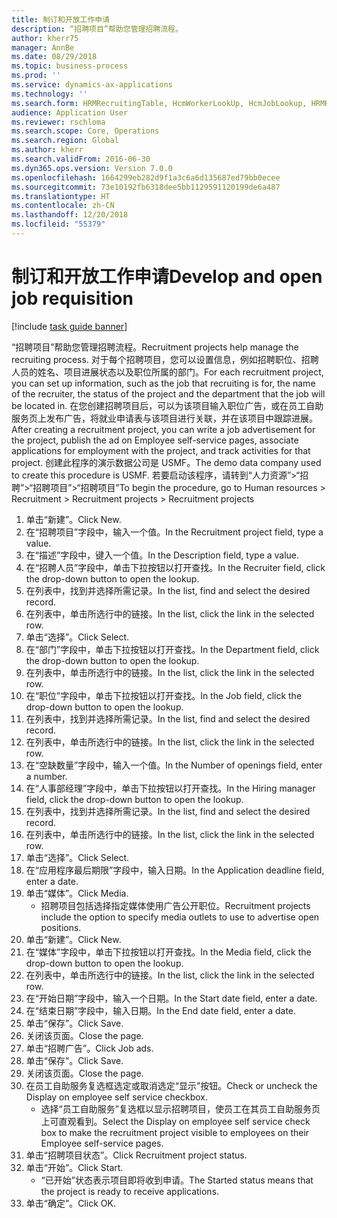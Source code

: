 ```yaml
---
title: 制订和开放工作申请
description: “招聘项目”帮助您管理招聘流程。
author: kherr75
manager: AnnBe
ms.date: 08/29/2018
ms.topic: business-process
ms.prod: ''
ms.service: dynamics-ax-applications
ms.technology: ''
ms.search.form: HRMRecruitingTable, HcmWorkerLookUp, HcmJobLookup, HRMRecruitingMedia, HRMRecruitingJobAd
audience: Application User
ms.reviewer: rschloma
ms.search.scope: Core, Operations
ms.search.region: Global
ms.author: kherr
ms.search.validFrom: 2016-06-30
ms.dyn365.ops.version: Version 7.0.0
ms.openlocfilehash: 1664299eb282d9f1a3c6a6d135687ed79bb0ecee
ms.sourcegitcommit: 73e10192fb6318dee5bb1129591120199de6a487
ms.translationtype: HT
ms.contentlocale: zh-CN
ms.lasthandoff: 12/20/2018
ms.locfileid: "55379"
---
```

# <a name="develop-and-open-job-requisition"></a><span data-ttu-id="b1203-103">制订和开放工作申请</span><span class="sxs-lookup"><span data-stu-id="b1203-103">Develop and open job requisition</span></span>

[!include [task guide banner](../../includes/task-guide-banner.md)]

<span data-ttu-id="b1203-104">“招聘项目”帮助您管理招聘流程。</span><span class="sxs-lookup"><span data-stu-id="b1203-104">Recruitment projects help manage the recruiting process.</span></span> <span data-ttu-id="b1203-105">对于每个招聘项目，您可以设置信息，例如招聘职位、招聘人员的姓名、项目进展状态以及职位所属的部门。</span><span class="sxs-lookup"><span data-stu-id="b1203-105">For each recruitment project, you can set up information, such as the job that recruiting is for, the name of the recruiter, the status of the project and the department that the job will be located in.</span></span> <span data-ttu-id="b1203-106">在您创建招聘项目后，可以为该项目输入职位广告，或在员工自助服务页上发布广告，将就业申请表与该项目进行关联，并在该项目中跟踪进展。</span><span class="sxs-lookup"><span data-stu-id="b1203-106">After creating a recruitment project, you can write a job advertisement for the project, publish the ad on Employee self-service pages, associate applications for employment with the project, and track activities for that project.</span></span> <span data-ttu-id="b1203-107">创建此程序的演示数据公司是 USMF。</span><span class="sxs-lookup"><span data-stu-id="b1203-107">The demo data company used to create this procedure is USMF.</span></span> <span data-ttu-id="b1203-108">若要启动该程序，请转到“人力资源”>“招聘”>“招聘项目”>“招聘项目”</span><span class="sxs-lookup"><span data-stu-id="b1203-108">To begin the procedure, go to Human resources > Recruitment > Recruitment projects > Recruitment projects</span></span>

1. <span data-ttu-id="b1203-109">单击“新建”。</span><span class="sxs-lookup"><span data-stu-id="b1203-109">Click New.</span></span>
2. <span data-ttu-id="b1203-110">在“招聘项目”字段中，输入一个值。</span><span class="sxs-lookup"><span data-stu-id="b1203-110">In the Recruitment project field, type a value.</span></span>
3. <span data-ttu-id="b1203-111">在“描述”字段中，键入一个值。</span><span class="sxs-lookup"><span data-stu-id="b1203-111">In the Description field, type a value.</span></span>
4. <span data-ttu-id="b1203-112">在“招聘人员”字段中，单击下拉按钮以打开查找。</span><span class="sxs-lookup"><span data-stu-id="b1203-112">In the Recruiter field, click the drop-down button to open the lookup.</span></span>
5. <span data-ttu-id="b1203-113">在列表中，找到并选择所需记录。</span><span class="sxs-lookup"><span data-stu-id="b1203-113">In the list, find and select the desired record.</span></span>
6. <span data-ttu-id="b1203-114">在列表中，单击所选行中的链接。</span><span class="sxs-lookup"><span data-stu-id="b1203-114">In the list, click the link in the selected row.</span></span>
7. <span data-ttu-id="b1203-115">单击“选择”。</span><span class="sxs-lookup"><span data-stu-id="b1203-115">Click Select.</span></span>
8. <span data-ttu-id="b1203-116">在“部门”字段中，单击下拉按钮以打开查找。</span><span class="sxs-lookup"><span data-stu-id="b1203-116">In the Department field, click the drop-down button to open the lookup.</span></span>
9. <span data-ttu-id="b1203-117">在列表中，单击所选行中的链接。</span><span class="sxs-lookup"><span data-stu-id="b1203-117">In the list, click the link in the selected row.</span></span>
10. <span data-ttu-id="b1203-118">在“职位”字段中，单击下拉按钮以打开查找。</span><span class="sxs-lookup"><span data-stu-id="b1203-118">In the Job field, click the drop-down button to open the lookup.</span></span>
11. <span data-ttu-id="b1203-119">在列表中，找到并选择所需记录。</span><span class="sxs-lookup"><span data-stu-id="b1203-119">In the list, find and select the desired record.</span></span>
12. <span data-ttu-id="b1203-120">在列表中，单击所选行中的链接。</span><span class="sxs-lookup"><span data-stu-id="b1203-120">In the list, click the link in the selected row.</span></span>
13. <span data-ttu-id="b1203-121">在“空缺数量”字段中，输入一个值。</span><span class="sxs-lookup"><span data-stu-id="b1203-121">In the Number of openings field, enter a number.</span></span>
14. <span data-ttu-id="b1203-122">在“人事部经理”字段中，单击下拉按钮以打开查找。</span><span class="sxs-lookup"><span data-stu-id="b1203-122">In the Hiring manager field, click the drop-down button to open the lookup.</span></span>
15. <span data-ttu-id="b1203-123">在列表中，找到并选择所需记录。</span><span class="sxs-lookup"><span data-stu-id="b1203-123">In the list, find and select the desired record.</span></span>
16. <span data-ttu-id="b1203-124">在列表中，单击所选行中的链接。</span><span class="sxs-lookup"><span data-stu-id="b1203-124">In the list, click the link in the selected row.</span></span>
17. <span data-ttu-id="b1203-125">单击“选择”。</span><span class="sxs-lookup"><span data-stu-id="b1203-125">Click Select.</span></span>
18. <span data-ttu-id="b1203-126">在“应用程序最后期限”字段中，输入日期。</span><span class="sxs-lookup"><span data-stu-id="b1203-126">In the Application deadline field, enter a date.</span></span>
19. <span data-ttu-id="b1203-127">单击“媒体”。</span><span class="sxs-lookup"><span data-stu-id="b1203-127">Click Media.</span></span>
    * <span data-ttu-id="b1203-128">招聘项目包括选择指定媒体使用广告公开职位。</span><span class="sxs-lookup"><span data-stu-id="b1203-128">Recruitment projects include the option to specify media outlets to use to advertise open positions.</span></span>  
20. <span data-ttu-id="b1203-129">单击“新建”。</span><span class="sxs-lookup"><span data-stu-id="b1203-129">Click New.</span></span>
21. <span data-ttu-id="b1203-130">在“媒体”字段中，单击下拉按钮以打开查找。</span><span class="sxs-lookup"><span data-stu-id="b1203-130">In the Media field, click the drop-down button to open the lookup.</span></span>
22. <span data-ttu-id="b1203-131">在列表中，单击所选行中的链接。</span><span class="sxs-lookup"><span data-stu-id="b1203-131">In the list, click the link in the selected row.</span></span>
23. <span data-ttu-id="b1203-132">在“开始日期”字段中，输入一个日期。</span><span class="sxs-lookup"><span data-stu-id="b1203-132">In the Start date field, enter a date.</span></span>
24. <span data-ttu-id="b1203-133">在“结束日期”字段中，输入日期。</span><span class="sxs-lookup"><span data-stu-id="b1203-133">In the End date field, enter a date.</span></span>
25. <span data-ttu-id="b1203-134">单击“保存”。</span><span class="sxs-lookup"><span data-stu-id="b1203-134">Click Save.</span></span>
26. <span data-ttu-id="b1203-135">关闭该页面。</span><span class="sxs-lookup"><span data-stu-id="b1203-135">Close the page.</span></span>
27. <span data-ttu-id="b1203-136">单击“招聘广告”。</span><span class="sxs-lookup"><span data-stu-id="b1203-136">Click Job ads.</span></span>
28. <span data-ttu-id="b1203-137">单击“保存”。</span><span class="sxs-lookup"><span data-stu-id="b1203-137">Click Save.</span></span>
29. <span data-ttu-id="b1203-138">关闭该页面。</span><span class="sxs-lookup"><span data-stu-id="b1203-138">Close the page.</span></span>
30. <span data-ttu-id="b1203-139">在员工自助服务复选框选定或取消选定“显示”按钮。</span><span class="sxs-lookup"><span data-stu-id="b1203-139">Check or uncheck the Display on employee self service checkbox.</span></span>
    * <span data-ttu-id="b1203-140">选择“员工自助服务”复选框以显示招聘项目，使员工在其员工自助服务页上可直观看到。</span><span class="sxs-lookup"><span data-stu-id="b1203-140">Select the Display on employee self service check box to make the recruitment project visible to employees on their Employee self-service pages.</span></span>  
31. <span data-ttu-id="b1203-141">单击“招聘项目状态”。</span><span class="sxs-lookup"><span data-stu-id="b1203-141">Click Recruitment project status.</span></span>
32. <span data-ttu-id="b1203-142">单击“开始”。</span><span class="sxs-lookup"><span data-stu-id="b1203-142">Click Start.</span></span>
    * <span data-ttu-id="b1203-143">“已开始”状态表示项目即将收到申请。</span><span class="sxs-lookup"><span data-stu-id="b1203-143">The Started status means that the project is ready to receive applications.</span></span>  
33. <span data-ttu-id="b1203-144">单击“确定”。</span><span class="sxs-lookup"><span data-stu-id="b1203-144">Click OK.</span></span>

